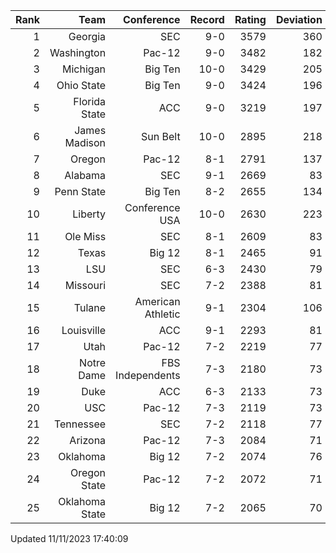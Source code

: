 | Rank  | Team                 | Conference           | Record   | Rating | Deviation |
| ---:  | ---:                 | ---:                 | ---:     | ---:   | ---:      |
| 1     | Georgia              | SEC                  | 9-0      | 3579   | 360       |
| 2     | Washington           | Pac-12               | 9-0      | 3482   | 182       |
| 3     | Michigan             | Big Ten              | 10-0     | 3429   | 205       |
| 4     | Ohio State           | Big Ten              | 9-0      | 3424   | 196       |
| 5     | Florida State        | ACC                  | 9-0      | 3219   | 197       |
| 6     | James Madison        | Sun Belt             | 10-0     | 2895   | 218       |
| 7     | Oregon               | Pac-12               | 8-1      | 2791   | 137       |
| 8     | Alabama              | SEC                  | 9-1      | 2669   | 83        |
| 9     | Penn State           | Big Ten              | 8-2      | 2655   | 134       |
| 10    | Liberty              | Conference USA       | 10-0     | 2630   | 223       |
| 11    | Ole Miss             | SEC                  | 8-1      | 2609   | 83        |
| 12    | Texas                | Big 12               | 8-1      | 2465   | 91        |
| 13    | LSU                  | SEC                  | 6-3      | 2430   | 79        |
| 14    | Missouri             | SEC                  | 7-2      | 2388   | 81        |
| 15    | Tulane               | American Athletic    | 9-1      | 2304   | 106       |
| 16    | Louisville           | ACC                  | 9-1      | 2293   | 81        |
| 17    | Utah                 | Pac-12               | 7-2      | 2219   | 77        |
| 18    | Notre Dame           | FBS Independents     | 7-3      | 2180   | 73        |
| 19    | Duke                 | ACC                  | 6-3      | 2133   | 73        |
| 20    | USC                  | Pac-12               | 7-3      | 2119   | 73        |
| 21    | Tennessee            | SEC                  | 7-2      | 2118   | 77        |
| 22    | Arizona              | Pac-12               | 7-3      | 2084   | 71        |
| 23    | Oklahoma             | Big 12               | 7-2      | 2074   | 76        |
| 24    | Oregon State         | Pac-12               | 7-2      | 2072   | 71        |
| 25    | Oklahoma State       | Big 12               | 7-2      | 2065   | 70        |

Updated 11/11/2023 17:40:09
